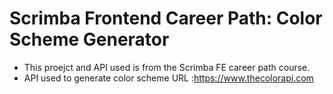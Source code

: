 # Scrimba Frontend Career Path: Color Scheme Generator

- This proejct and API used is from the Scrimba FE career path course. 
- API used to generate color scheme URL :https://www.thecolorapi.com
